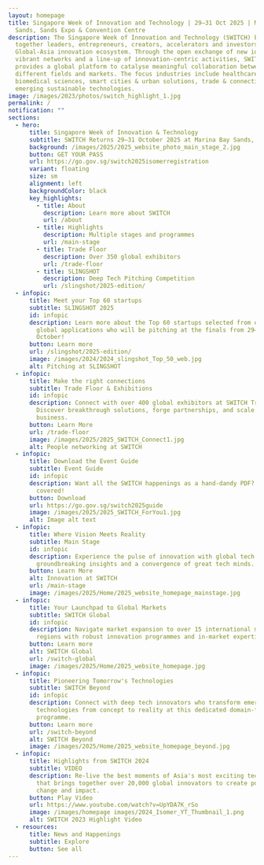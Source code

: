 ```yaml
---
layout: homepage
title: Singapore Week of Innovation and Technology | 29–31 Oct 2025 | Marina Bay
  Sands, Sands Expo & Convention Centre
description: The Singapore Week of Innovation and Technology (SWITCH) brings
  together leaders, entrepreneurs, creators, accelerators and investors from the
  Global-Asia innovation ecosystem. Through the open exchange of new ideas,
  vibrant networks and a line-up of innovation-centric activities, SWITCH
  provides a global platform to catalyse meaningful collaboration between
  different fields and markets. The focus industries include healthcare &
  biomedical sciences, smart cities & urban solutions, trade & connectivity, and
  emerging sustainable technologies.
image: /images/2023/photos/switch_highlight_1.jpg
permalink: /
notification: ""
sections:
  - hero:
      title: Singapore Week of Innovation & Technology
      subtitle: SWITCH Returns 29–31 October 2025 at Marina Bay Sands, Singapore!
      background: /images/2025/2025_website_photo_main_stage_2.jpg
      button: GET YOUR PASS
      url: https://go.gov.sg/switch2025isomerregistration
      variant: floating
      size: sm
      alignment: left
      backgroundColor: black
      key_highlights:
        - title: About
          description: Learn more about SWITCH
          url: /about
        - title: Highlights
          description: Multiple stages and programmes
          url: /main-stage
        - title: Trade Floor
          description: Over 350 global exhibitors
          url: /trade-floor
        - title: SLINGSHOT
          description: Deep Tech Pitching Competition
          url: /slingshot/2025-edition/
  - infopic:
      title: Meet your Top 60 startups
      subtitle: SLINGSHOT 2025
      id: infopic
      description: Learn more about the Top 60 startups selected from over 6,8000
        global applications who will be pitching at the finals from 29–31
        October!
      button: Learn more
      url: /slingshot/2025-edition/
      image: /images/2024/2024_slingshot_Top_50_web.jpg
      alt: Pitching at SLINGSHOT
  - infopic:
      title: Make the right connections
      subtitle: Trade Floor & Exhibitions
      id: infopic
      description: Connect with over 400 global exhibitors at SWITCH Trade Floor.
        Discover breakthrough solutions, forge partnerships, and scale your
        business.
      button: Learn More
      url: /trade-floor
      image: /images/2025/2025_SWITCH_Connect1.jpg
      alt: People networking at SWITCH
  - infopic:
      title: Download the Event Guide
      subtitle: Event Guide
      id: infopic
      description: Want all the SWITCH happenings as a hand-dandy PDF? We’ve got you
        covered!
      button: Download
      url: https://go.gov.sg/switch2025guide
      image: /images/2025/2025_SWITCH_ForYou1.jpg
      alt: Image alt text
  - infopic:
      title: Where Vision Meets Reality
      subtitle: Main Stage
      id: infopic
      description: Experience the pulse of innovation with global tech leaders,
        groundbreaking insights and a convergence of great tech minds.
      button: Learn More
      alt: Innovation at SWITCH
      url: /main-stage
      image: /images/2025/Home/2025_website_homepage_mainstage.jpg
  - infopic:
      title: Your Launchpad to Global Markets
      subtitle: SWITCH Global
      id: infopic
      description: Navigate market expansion to over 15 international markets and
        regions with robust innovation programmes and in-market expertise.
      button: Learn more
      alt: SWITCH Global
      url: /switch-global
      image: /images/2025/Home/2025_website_homepage.jpg
  - infopic:
      title: Pioneering Tomorrow's Technologies
      subtitle: SWITCH Beyond
      id: infopic
      description: Connect with deep tech innovators who transform emerging
        technologies from concept to reality at this dedicated domain-focused
        programme.
      button: Learn more
      url: /switch-beyond
      alt: SWITCH Beyond
      image: /images/2025/Home/2025_website_homepage_beyond.jpg
  - infopic:
      title: Highlights from SWITCH 2024
      subtitle: VIDEO
      description: Re-live the best moments of Asia's most exciting tech startup event
        that brings together over 20,000 global innovators to create positive
        change and impact.
      button: Play Video
      url: https://www.youtube.com/watch?v=UpYDA7K_rSo
      image: /images/homepage images/2024_Isomer_YT_Thumbnail_1.png
      alt: SWITCH 2023 Highlight Video
  - resources:
      title: News and Happenings
      subtitle: Explore
      button: See all
---
```

